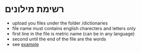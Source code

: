 # רשימת מילונים

+ upload you files under the folder /dictionaries
+ file name must contains english charecters and letters only
+ first line in the file is metric name (can be in any language)
+ second until the end of the file are the words
+ see [example](https://github.com/group-wise/dictionaries/blob/master/dictionaries/example.txt)

